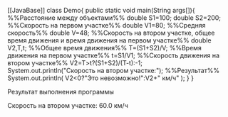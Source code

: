 [[JavaBase]]
class Demo{
	public static void main(String args[]){
%%Расстояние между объектами%%
		double S1=100;
		double S2=200;
%%Скорость на первом участке%%
		double V1=80;
%%Средняя скорость%%
		double V=48;
%%Скорость на втором участке, общее время движения
и время движения на первом участке%%
		double V2,T,t;
%%Общее время движения%%
		T=(S1+S2)/V;
%%Время движения на первом участке%%
		t=S1/V1;
%%Скорость движения на втором  участке%%
		V2=T>t?(S1+S2)/(T-t):-1;
		System.out.println("Скорость на втором участке:");
		%%Результат%%
		System.out.println(
			V2<0?"Это невозможно!":V2+" км/ч"
		);
	}
}

Результат выполнения программы

Скорость на втором участке:
60.0 км/ч